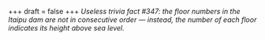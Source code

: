 
+++
draft = false
+++
_Useless trivia fact #347: the floor numbers in the Itaipu dam are not in consecutive order &mdash; instead, the number of each floor indicates its height above sea level._
